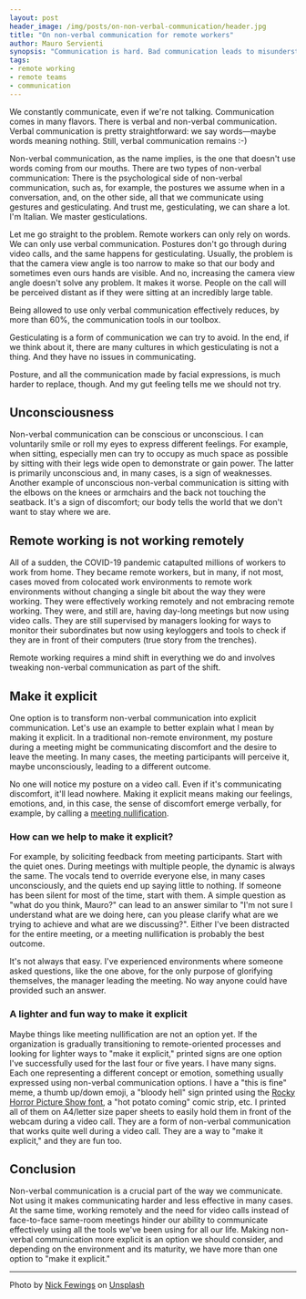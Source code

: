 ```yaml
---
layout: post
header_image: /img/posts/on-non-verbal-communication/header.jpg
title: "On non-verbal communication for remote workers"
author: Mauro Servienti
synopsis: "Communication is hard. Bad communication leads to misunderstandings, stress, and bad things. Remote communication is even harder; what could go wrong? Can we do something about it?"
tags:
- remote working
- remote teams
- communication
---
```


We constantly communicate, even if we're not talking. Communication comes in many flavors. There is verbal and non-verbal communication. Verbal communication is pretty straightforward: we say words—maybe words meaning nothing. Still, verbal communication remains :-)

Non-verbal communication, as the name implies, is the one that doesn't use words coming from our mouths. There are two types of non-verbal communication: There is the psychological side of non-verbal communication, such as, for example, the postures we assume when in a conversation, and, on the other side, all that we communicate using gestures and gesticulating. And trust me, gesticulating, we can share a lot. I'm Italian. We master gesticulations.

Let me go straight to the problem. Remote workers can only rely on words. We can only use verbal communication. Postures don't go through during video calls, and the same happens for gesticulating. Usually, the problem is that the camera view angle is too narrow to make so that our body and sometimes even ours hands are visible. And no, increasing the camera view angle doesn't solve any problem. It makes it worse. People on the call will be perceived distant as if they were sitting at an incredibly large table.

Being allowed to use only verbal communication effectively reduces, by more than 60%, the communication tools in our toolbox.

Gesticulating is a form of communication we can try to avoid. In the end, if we think about it, there are many cultures in which gesticulating is not a thing. And they have no issues in communicating.

Posture, and all the communication made by facial expressions, is much harder to replace, though. And my gut feeling tells me we should not try.

## Unconsciousness

Non-verbal communication can be conscious or unconscious. I can voluntarily smile or roll my eyes to express different feelings. For example, when sitting, especially men can try to occupy as much space as possible by sitting with their legs wide open to demonstrate or gain power. The latter is primarily unconscious and, in many cases, is a sign of weaknesses. Another example of unconscious non-verbal communication is sitting with the elbows on the knees or armchairs and the back not touching the seatback. It's a sign of discomfort; our body tells the world that we don't want to stay where we are.

## Remote working is not working remotely 

All of a sudden, the COVID-19 pandemic catapulted millions of workers to work from home. They became remote workers, but in many, if not most, cases moved from colocated work environments to remote work environments without changing a single bit about the way they were working. They were effectively working remotely and not embracing remote working. They were, and still are, having day-long meetings but now using video calls. They are still supervised by managers looking for ways to monitor their subordinates but now using keyloggers and tools to check if they are in front of their computers (true story from the trenches).

Remote working requires a mind shift in everything we do and involves tweaking non-verbal communication as part of the shift.

## Make it explicit

One option is to transform non-verbal communication into explicit communication. Let's use an example to better explain what I mean by making it explicit. In a traditional non-remote environment, my posture during a meeting might be communicating discomfort and the desire to leave the meeting. In many cases, the meeting participants will perceive it, maybe unconsciously, leading to a different outcome.

No one will notice my posture on a video call. Even if it's communicating discomfort, it'll lead nowhere. Making it explicit means making our feelings, emotions, and, in this case, the sense of discomfort emerge verbally, for example, by calling a [meeting nullification](https://seths.blog/2021/06/meeting-nullification/).

### How can we help to make it explicit?

For example, by soliciting feedback from meeting participants. Start with the quiet ones. During meetings with multiple people, the dynamic is always the same. The vocals tend to override everyone else, in many cases unconsciously, and the quiets end up saying little to nothing. If someone has been silent for most of the time, start with them. A simple question as "what do you think, Mauro?" can lead to an answer similar to "I'm not sure I understand what are we doing here, can you please clarify  what are we trying to achieve and what are we discussing?". Either I've been distracted for the entire meeting, or a meeting nullification is probably the best outcome.

It's not always that easy. I've experienced environments where someone asked questions, like the one above, for the only purpose of glorifying themselves, the manager leading the meeting. No way anyone could have provided such an answer.

### A lighter and fun way to make it explicit

Maybe things like meeting nullification are not an option yet. If the organization is gradually transitioning to remote-oriented processes and looking for lighter ways to "make it explicit," printed signs are one option I've successfully used for the last four or five years. I have many signs. Each one representing a different concept or emotion, something usually expressed using non-verbal communication options. I have a "this is fine" meme, a thumb up/down emoji, a "bloody hell" sign printed using the [Rocky Horror Picture Show font](https://fontmeme.com/the-rocky-horror-picture-show-font/), a "hot potato coming" comic strip, etc. I printed all of them on A4/letter size paper sheets to easily hold them in front of the webcam during a video call. They are a form of non-verbal communication that works quite well during a video call. They are a way to "make it explicit," and they are fun too.

## Conclusion

Non-verbal communication is a crucial part of the way we communicate. Not using it makes communicating harder and less effective in many cases. At the same time, working remotely and the need for video calls instead of face-to-face same-room meetings hinder our ability to communicate effectively using all the tools we've been using for all our life. Making non-verbal communication more explicit is an option we should consider, and depending on the environment and its maturity, we have more than one option to "make it explicit."

---

Photo by <a href="https://unsplash.com/@jannerboy62?utm_source=unsplash&utm_medium=referral&utm_content=creditCopyText">Nick Fewings</a> on <a href="https://unsplash.com/s/photos/signs?utm_source=unsplash&utm_medium=referral&utm_content=creditCopyText">Unsplash</a>
